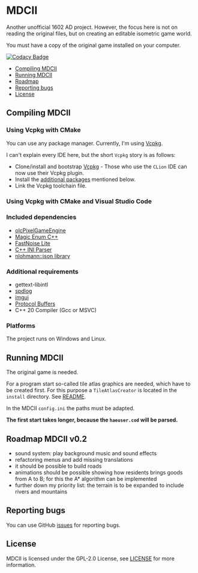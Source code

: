 # MDCII

Another unofficial 1602 AD project. However, the focus here is not on reading the original files, but on creating an editable
isometric game world.

You must have a copy of the original game installed on your computer.

[![Codacy Badge](https://app.codacy.com/project/badge/Grade/50ffb066523c4064ab513bef2f8d4628)](https://www.codacy.com/gh/stwe/MDCII/dashboard?utm_source=github.com&amp;utm_medium=referral&amp;utm_content=stwe/MDCII&amp;utm_campaign=Badge_Grade)

* [Compiling MDCII](#compiling-mdcii)
* [Running MDCII](#running-mdcii)
* [Roadmap](#roadmap-mdcii-v02)
* [Reporting bugs](#reporting-bugs)
* [License](#license)

## Compiling MDCII

### Using Vcpkg with CMake

You can use any package manager. Currently, I'm using [Vcpkg](https://vcpkg.io/en/).

I can't explain every IDE here, but the short `Vcpkg` story is as follows:
- Clone/install and bootstrap [Vcpkg](https://github.com/Microsoft/vcpkg#getting-started) - Those who use the `CLion`
  IDE can now use their Vcpkg plugin.
- Install the [additional packages](#additional-requirements) mentioned below.
- Link the Vcpkg toolchain file.

### Using Vcpkg with CMake and Visual Studio Code

### Included dependencies

* [olcPixelGameEngine](https://github.com/OneLoneCoder/olcPixelGameEngine)
* [Magic Enum C++](https://github.com/Neargye/magic_enum)
* [FastNoise Lite](https://github.com/Auburn/FastNoiseLite)
* [C++ INI Parser](https://github.com/SSARCandy/ini-cpp)
* [nlohmann::json library](https://github.com/nlohmann/json)

### Additional requirements

* gettext-libintl
* [spdlog](https://github.com/gabime/spdlog)
* [imgui](https://github.com/ocornut/imgui)
* [Protocol Buffers](https://github.com/protocolbuffers/protobuf)
* C++ 20 Compiler (Gcc or MSVC)

### Platforms

The project runs on Windows and Linux.

## Running MDCII

The original game is needed.

For a program start so-called tile atlas graphics are needed, which have to be created first. For this purpose a
`TileAtlasCreator` is located in the `install` directory. See [README](https://github.com/stwe/MDCII/blob/main/install/TileAtlasCreator/README.md).

In the MDCII `config.ini` the paths must be adapted.

**The first start takes longer, because the `haeuser.cod` will be parsed.**

## Roadmap MDCII v0.2

* sound system: play background music and sound effects
* refactoring menus and add missing translations
* it should be possible to build roads
* animations should be possible showing how residents brings goods from A to B; for this the A* algorithm can be implemented
* further down my priority list: the terrain is to be expanded to include rivers and mountains

## Reporting bugs

You can use GitHub [issues](https://github.com/stwe/MDCII/issues) for reporting bugs.

## License

MDCII is licensed under the GPL-2.0 License, see [LICENSE](https://github.com/stwe/MDCII/blob/main/LICENSE) for more information.
